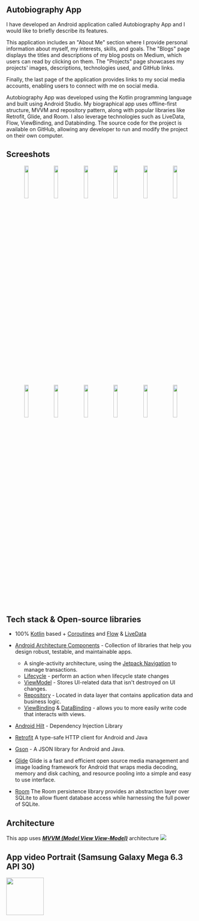 ## Autobiography App
I have developed an Android application called Autobiography App and I would like to briefly describe its features.

This application includes an "About Me" section where I provide personal information about myself, my interests, skills, and goals. The "Blogs" page displays the titles and descriptions of my blog posts on Medium, which users can read by clicking on them. The "Projects" page showcases my projects' images, descriptions, technologies used, and GitHub links.

Finally, the last page of the application provides links to my social media accounts, enabling users to connect with me on social media.

Autobiography App was developed using the Kotlin programming language and built using Android Studio. My biographical app  uses offline-first structure, MVVM and repository pattern, along with popular libraries like Retrofit, Glide, and Room. I also leverage technologies such as LiveData, Flow, ViewBinding, and Databinding. The source code for the project is available on GitHub, allowing any developer to run and modify the project on their own computer. 

## Screeshots
<p align="center">
<img src="https://github.com/mustfaunlu/AutobiographyApp/assets/38860392/8fb99841-6176-4009-b0f9-1506c4f769fe" width="15%"/>
<img src="https://github.com/mustfaunlu/AutobiographyApp/assets/38860392/592da785-7292-4e31-a00c-b42c8408c611" width="15%"/>
<img src="https://github.com/mustfaunlu/AutobiographyApp/assets/38860392/7df45920-cb29-4677-bb35-8dc7e031b811" width="15%"/>
<img src="https://github.com/mustfaunlu/AutobiographyApp/assets/38860392/fe4a69c9-23e8-41c7-b35f-0223dbccaf82" width="15%"/>
<img src="https://github.com/mustfaunlu/AutobiographyApp/assets/38860392/c0223811-76f4-44ed-b236-64d0758774a8" width="15%"/>
<img src="https://github.com/mustfaunlu/AutobiographyApp/assets/38860392/e0a2af32-80b0-4cab-a406-2e8f7f757741" width="15%"/>
<img src="https://github.com/mustfaunlu/AutobiographyApp/assets/38860392/7df45920-cb29-4677-bb35-8dc7e031b811" width="15%"/>
<img src="https://github.com/mustfaunlu/AutobiographyApp/assets/38860392/32ba174f-016e-4fde-ba61-f9083c660617" width="15%"/>
<img src="https://github.com/mustfaunlu/AutobiographyApp/assets/38860392/2a0c8a29-57a2-4ad6-a6c1-b4c4a8a0317c" width="15%"/>
<img src="https://github.com/mustfaunlu/AutobiographyApp/assets/38860392/6499673f-2cd5-405d-84ff-45d3b3bb5f72" width="15%"/>
<img src="https://github.com/mustfaunlu/AutobiographyApp/assets/38860392/7df45920-cb29-4677-bb35-8dc7e031b811" width="15%"/>
<img src="https://github.com/mustfaunlu/AutobiographyApp/assets/38860392/eb142f6b-493d-4495-bbec-d9d864bf2920" width="15%"/>
</p>

## Tech stack & Open-source libraries
- 100% [Kotlin](https://kotlinlang.org/) based + [Coroutines](https://github.com/Kotlin/kotlinx.coroutines) and [Flow](https://developer.android.com/kotlin/flow) & [LiveData](https://developer.android.com/topic/libraries/architecture/livedata)
- [Android Architecture Components](https://developer.android.com/topic/libraries/architecture) - Collection of libraries that help you design robust, testable, and maintainable apps.
    - A single-activity architecture, using the [Jetpack Navigation](https://developer.android.com/guide/navigation) to manage transactions.
    - [Lifecycle](https://developer.android.com/topic/libraries/architecture/lifecycle) - perform an action when lifecycle state changes
    - [ViewModel](https://developer.android.com/topic/libraries/architecture/viewmodel) - Stores UI-related data that isn't destroyed on UI changes.
    - [Repository](https://developer.android.com/topic/architecture/data-layer) - Located in data layer that contains application data and business logic.
    - [ViewBinding](https://developer.android.com/topic/libraries/view-binding) & [DataBinding](https://developer.android.com/topic/libraries/data-binding) - allows you to more easily write code that interacts with views.
    
- [Android Hilt](https://developer.android.com/training/dependency-injection/hilt-android) - Dependency Injection Library
- [Retrofit](https://square.github.io/retrofit/) A type-safe HTTP client for Android and Java
- [Gson](https://github.com/google/gson) - A JSON library for Android and Java.
- [Glide](https://bumptech.github.io/glide/doc/download-setup.html) Glide is a fast and efficient open source media management and image loading framework for Android that wraps media decoding, memory and disk caching, and resource pooling into a simple and easy to use interface.
- [Room](https://developer.android.com/training/data-storage/room) The Room persistence library provides an abstraction layer over SQLite to allow fluent database access while harnessing the full power of SQLite.

## Architecture
This app uses [***MVVM (Model View View-Model)***](https://developer.android.com/jetpack/docs/guide#recommended-app-arch) architecture
![](https://raw.githubusercontent.com/skydoves/pokedex/main/figure/figure0.png)


## App video Portrait (Samsung Galaxy Mega 6.3 API 30)
<img width="100" height="100" src="https://user-images.githubusercontent.com/38860392/235319884-fd842419-9614-4caf-b8ae-8daca1d9f29a.mp4" />
